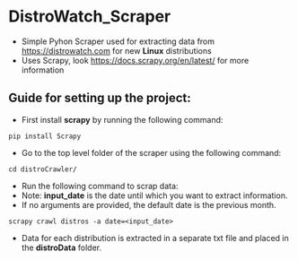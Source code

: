 # DistroWatch_Scraper

* Simple Pyhon Scraper used for extracting data from https://distrowatch.com for new **Linux** distributions
* Uses Scrapy, look https://docs.scrapy.org/en/latest/ for more information


## Guide for setting up the project:
* First install **scrapy** by running the following command: 
```
pip install Scrapy
```

* Go to the top level folder of the scraper using the following command:
```
cd distroCrawler/
```

* Run the following command to scrap data:
* Note: **input_date** is the date until which you want to extract information.
* If no arguments are provided, the default date is the previous month.
```
scrapy crawl distros -a date=<input_date> 
```

* Data for each distribution is extracted in a separate txt file and placed in the **distroData** folder.

